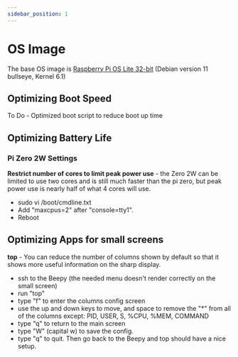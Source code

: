 ```yaml
---
sidebar_position: 1
---
```


# OS Image

The base OS image is [Raspberry Pi OS Lite 32-bit](https://downloads.raspberrypi.org/raspios_lite_armhf/images/raspios_lite_armhf-2023-05-03/2023-05-03-raspios-bullseye-armhf-lite.img.xz) (Debian version 11 bullseye, Kernel 6.1)

## Optimizing Boot Speed

To Do - Optimized boot script to reduce boot up time

## Optimizing Battery Life
### Pi Zero 2W Settings
**Restrict number of cores to limit peak power use** - the Zero 2W can be limited to use two cores and is still much faster than the pi zero, but peak power use is nearly half of what 4 cores will use.
* sudo vi /boot/cmdline.txt
* Add "maxcpus=2" after "console=tty1".
* Reboot

## Optimizing Apps for small screens
**top** - You can reduce the number of columns shown by default so that it shows more useful information on the sharp display.  
* ssh to the Beepy (the needed menu doesn't render correctly on the small screen)
* run "top"
* type "f" to enter the columns config screen
* use the up and down keys to move, and space to remove the "\*" from all of the columns except: PID, USER, S, %CPU, %MEM, COMMAND
* type "q" to return to the main screen
* type "W" (capital w) to save the config.
* type "q" to quit.  Then go back to the Beepy and top should have a nice setup.


